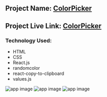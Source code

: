 ## Project Name: [ColorPicker](https://colorpickereact.netlify.app)

## Project Live Link: [ColorPicker](https://colorpickereact.netlify.app)

### Technology Used:
- HTML
- CSS
- React.js
- randomcolor
- react-copy-to-clipboard
- values.js

![app image](https://i.ibb.co/1RPwGCw/1.png)
![app image](https://i.ibb.co/Wv0C3Dm/2.png)
![app image](https://i.ibb.co/nC5R3vD/3.png)

